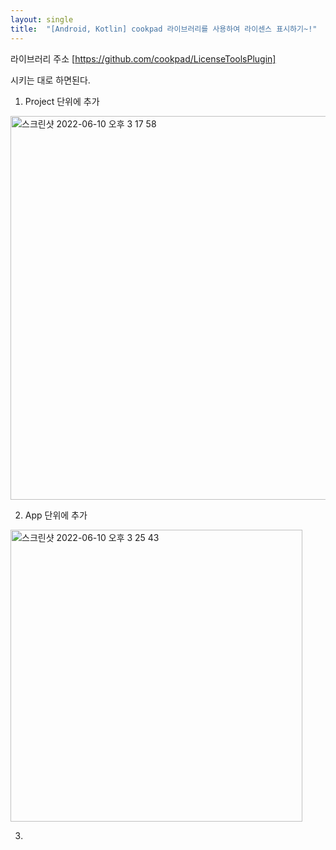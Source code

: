 ```yaml
---
layout: single
title:  "[Android, Kotlin] cookpad 라이브러리를 사용하여 라이센스 표시하기~!"
---
```



라이브러리 주소
[https://github.com/cookpad/LicenseToolsPlugin]

시키는 대로 하면된다.


1. Project 단위에 추가
<img width="614" alt="스크린샷 2022-06-10 오후 3 17 58" src="https://user-images.githubusercontent.com/32595762/173003417-1b494b27-ea8a-4212-8a9f-cfae4aab2905.png">

2. App 단위에 추가
<img width="467" alt="스크린샷 2022-06-10 오후 3 25 43" src="https://user-images.githubusercontent.com/32595762/173003983-da556611-d0c8-45cc-ab70-e2c9c5d1f6db.png">


3.



